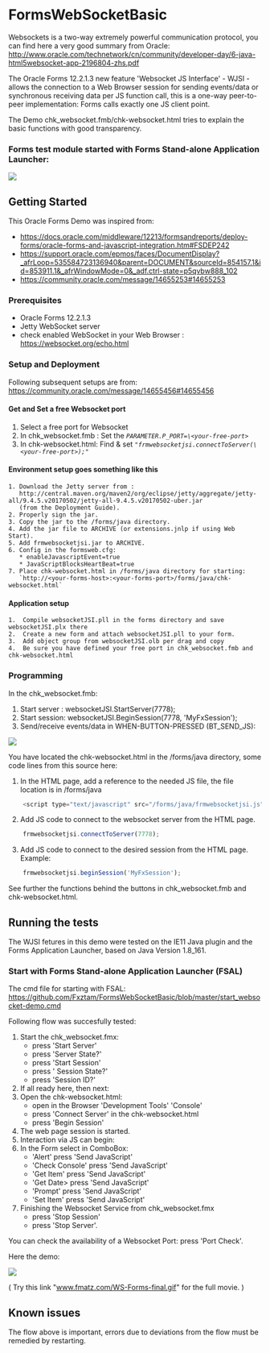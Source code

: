 # FormsWebSocketBasic

Websockets is a two-way extremely powerful communication protocol,
you can find here a very good summary from Oracle: http://www.oracle.com/technetwork/cn/community/developer-day/6-java-html5websocket-app-2196804-zhs.pdf

The Oracle Forms 12.2.1.3 new feature 'Websocket JS Interface' - WJSI - allows the connection to a Web Browser session for sending events/data or synchronous receiving data per JS function call, this is a one-way peer-to-peer implementation: Forms calls exactly one JS client point.

The Demo chk_websocket.fmb/chk-websocket.html tries to explain the basic functions with good transparency.

### Forms test module started with Forms Stand-alone Application Launcher:

<img src="http://www.fmatz.com/WS-final-13-01-_2018_11-28-47.png"/>

## Getting Started

This Oracle Forms Demo was inspired from: 
- https://docs.oracle.com/middleware/12213/formsandreports/deploy-forms/oracle-forms-and-javascript-integration.htm#FSDEP242
- https://support.oracle.com/epmos/faces/DocumentDisplay?_afrLoop=535584723136940&parent=DOCUMENT&sourceId=854157.1&id=853911.1&_afrWindowMode=0&_adf.ctrl-state=p5qvbw888_102
- https://community.oracle.com/message/14655253#14655253

### Prerequisites

- Oracle Forms 12.2.1.3
- Jetty WebSocket server 
- check enabled WebSocket in your Web Browser : https://websocket.org/echo.html

### Setup and Deployment

Following subsequent setups are from: https://community.oracle.com/message/14655456#14655456

#### Get and Set a free Websocket port

1. Select a free port for Websocket
2. In chk_websocket.fmb : Set the *`PARAMETER.P_PORT=\<your-free-port>`*
3. In chk-websocket.html: Find & set *`"frmwebsocketjsi.connectToServer(\<your-free-port>);"`*

#### Environment setup goes something like this

    1. Download the Jetty server from :
       http://central.maven.org/maven2/org/eclipse/jetty/aggregate/jetty-all/9.4.5.v20170502/jetty-all-9.4.5.v20170502-uber.jar
       (from the Deployment Guide).
    2. Properly sign the jar.
    3. Copy the jar to the /forms/java directory.
    4. Add the jar file to ARCHIVE (or extensions.jnlp if using Web Start).
    5. Add frmwebsocketjsi.jar to ARCHIVE.
    6. Config in the formsweb.cfg:
       * enableJavascriptEvent=true
       * JavaScriptBlocksHeartBeat=true
    7. Place chk-websocket.html in /forms/java directory for starting:
       `http://<your-forms-host>:<your-forms-port>/forms/java/chk-websocket.html`

#### Application setup

    1.  Compile websocketJSI.pll in the forms directory and save websocketJSI.plx there
    2.  Create a new form and attach websocketJSI.pll to your form.
    3.  Add object group from websocketJSI.olb per drag and copy
    4.  Be sure you have defined your free port in chk_websocket.fmb and chk-websocket.html

### Programming

In the chk_websocket.fmb:

1. Start server : websocketJSI.StartServer(7778);
2. Start session: websocketJSI.BeginSession(7778, 'MyFxSession');
3. Send/receive events/data in WHEN-BUTTON-PRESSED (BT_SEND_JS):
<img src="http://www.fmatz.com/WS-PL-13-01-_2018_13-30-06.png" />

You have located the chk-websocket.html in the /forms/java directory,
some code lines from this source here:

1. In the HTML page, add a reference to the needed JS file, the file location is in /forms/java
```js
    <script type="text/javascript" src="/forms/java/frmwebsocketjsi.js"></script>
```
2. Add JS code to connect to the websocket server from the HTML page.  
```js
    frmwebsocketjsi.connectToServer(7778);
```
3. Add JS code to connect to the desired session from the HTML page.  Example:
```js
    frmwebsocketjsi.beginSession('MyFxSession');
```
See further the functions behind the buttons in chk_websocket.fmb and chk-websocket.html.

## Running the tests

The WJSI fetures in this demo were tested on the IE11 Java plugin and the Forms Application Launcher, based on Java Version 1.8_161.

### Start with Forms Stand-alone Application Launcher (FSAL)

The cmd file for starting with FSAL: https://github.com/Fxztam/FormsWebSocketBasic/blob/master/start_websocket-demo.cmd

Following flow was succesfully tested:

1. Start the chk_websocket.fmx:
   * press 'Start Server'
   * press 'Server State?'
   * press 'Start Session'
   * press ' Session State?'
   * press 'Session ID?'
2. If all ready here, then next:
3. Open the chk-websocket.html:
   * open in the Browser 'Development Tools' 'Console'
   * press 'Connect Server' in the chk-websocket.html
   * press 'Begin Session'
4. The web page session is started.
5. Interaction via JS can begin:
6. In the Form select in ComboBox:
   * 'Alert' press 'Send JavaScript'
   * 'Check Console' press 'Send JavaScript'
   * 'Get Item' press 'Send JavaScript'
   * 'Get Date> press 'Send JavaScript'
   * 'Prompt' press 'Send JavaScript'
   * 'Set Item' press 'Send JavaScript' 
7. Finishing the Websocket Service from chk_websocket.fmx
   * press 'Stop Session'
   * press 'Stop Server'.

You can check the availability of a Websocket Port: press 'Port Check'.

Here the demo: 

<img src="http://www.fmatz.com/WS-Forms-final.gif"/>

( Try this link "www.fmatz.com/WS-Forms-final.gif" for the full movie. )

## Known issues

The flow above is important, errors due to deviations from the flow must be remedied by restarting.


